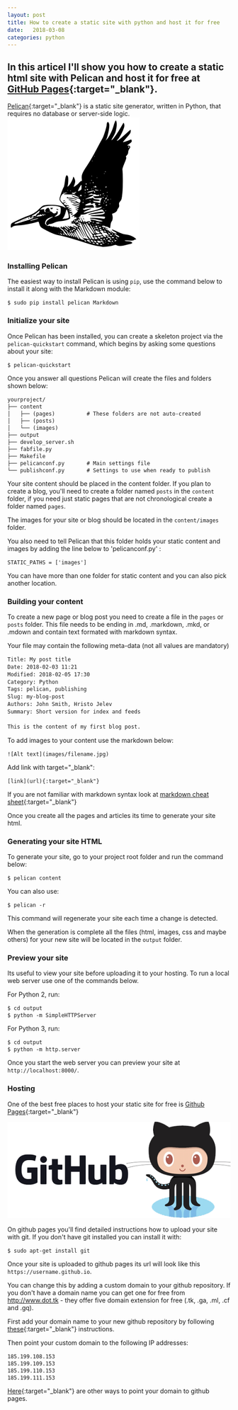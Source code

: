 ```yaml
---
layout: post
title: How to create a static site with python and host it for free
date:   2018-03-08
categories: python
---
```

In this articel I'll show you how to create a static html site with Pelican and host it for free at [GitHub Pages](https://pages.github.com/){:target="_blank"}.
-------------------------

[Pelican](https://github.com/getpelican/pelican){:target="_blank"} is a static site generator, written in Python, that requires no database or server-side logic.
![Pelican](/static/img/python_pelican.png)

### Installing Pelican

The easiest way to install Pelican is using ```pip```, use the command below to install it along with the Markdown module:

```
$ sudo pip install pelican Markdown
```

### Initialize your site

Once Pelican has been installed, you can create a skeleton project via the ```pelican-quickstart``` command, which begins by asking some questions about your site:

```
$ pelican-quickstart
```

Once you answer all questions Pelican will create the files and folders shown below:

```
yourproject/
├── content
│   ├── (pages)          # These folders are not auto-created
│   ├── (posts) 
│   └── (images)
├── output
├── develop_server.sh
├── fabfile.py
├── Makefile
├── pelicanconf.py       # Main settings file
└── publishconf.py       # Settings to use when ready to publish
```

Your site content should be placed in the content folder. If you plan to create a blog, you'll need to create a folder named ```posts``` in the ```content``` folder, if you need just static pages that are not chronological create a folder named ```pages```.


The images for your site or blog should be located in the `content/images` folder.

You also need to tell Pelican that this folder holds your static content and images by adding the line below to 'pelicanconf.py' :

```
STATIC_PATHS = ['images']
```
You can have more than one folder for static content and you can also pick another location.

### Building your content

To create a new page or blog post you need to create a file in the ```pages``` or ```posts``` folder.
This file needs to be ending in .md, .markdown, .mkd, or .mdown and contain text formated with markdown syntax. 

Your file may contain the following meta-data (not all values are mandatory)

```html
Title: My post title
Date: 2018-02-03 11:21
Modified: 2018-02-05 17:30
Category: Python
Tags: pelican, publishing
Slug: my-blog-post
Authors: John Smith, Hristo Jelev
Summary: Short version for index and feeds

This is the content of my first blog post.
```

To add images to your content use the markdown below:

```
![Alt text](images/filename.jpg)
```

Add link with target="_blank":

```
[link](url){:target="_blank"}
```
If you are not familiar with markdown syntax look at [markdown cheat sheet](https://github.com/adam-p/markdown-here/wiki/Markdown-Cheatsheet){:target="_blank"}

Once you create all the pages and articles its time to generate your site html.

### Generating your site HTML

To generate your site, go to your project root folder and run the command below:

```
$ pelican content
```
You can also use:

```
$ pelican -r
```
This command will regenerate your site each time a change is detected.

When the generation is complete all the files (html, images, css and maybe others) for your new site will be located in the `output` folder.

### Preview your site

Its useful to view your site before uploading it to your hosting. To run a local web server use one of the commands below.

For Python 2, run:

```
$ cd output
$ python -m SimpleHTTPServer
```

For Python 3, run:

```
$ cd output
$ python -m http.server
```

Once you start the web server you can preview your site at `http://localhost:8000/`.

### Hosting

One of the best free places to host your static site for free is [Github Pages](https://pages.github.com/){:target="_blank"}

![Github Pages](/static/img/github_logo.png)

On github pages you'll find detailed instructions how to upload your site with git.
If you don't have git installed you can install it with:

```
$ sudo apt-get install git
```

Once your site is uploaded to github pages its url will look like this `https://username.github.io`.


You can change this by adding a custom domain to your github repository.
If you don't have a domain name you can get one for free from http://www.dot.tk - they offer five domain extension for free (.tk, .ga, .ml, .cf and .gq).

First add your domain name to your new github repository by following [these](https://help.github.com/articles/adding-or-removing-a-custom-domain-for-your-github-pages-site/){:target="_blank"} instructions.

Then point your custom domain to the following IP addresses:
```
185.199.108.153
185.199.109.153
185.199.110.153
185.199.111.153
```

[Here](https://help.github.com/articles/setting-up-an-apex-domain/){:target="_blank"} are other ways to point your domain to github pages.
